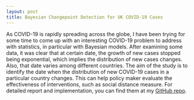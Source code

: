 ```yaml
---
layout: post
title: Bayesian Changepoint Detection for UK COVID-19 Cases
---
```

As COVID-19 is rapidly spreading across the globe, I have been trying for some time to come up with an interesting COVID-19 problem to address with statistics, in particular with Bayesian models. After examining some data, it was clear that at certain date, the growth of new cases stopped being exponential, which implies the distribution of new cases changes. Also, that date varies among different countries. The aim of the study is to identify the date when the distribution of new COVID-19 cases in a particular country changes. This can help policy maker evaluate the effectiveness of interventions, such as social distance measure. For detailed report and implementation, you can find them at my [GitHub repo](https://github.com/zeliangwang/COVID-19).
